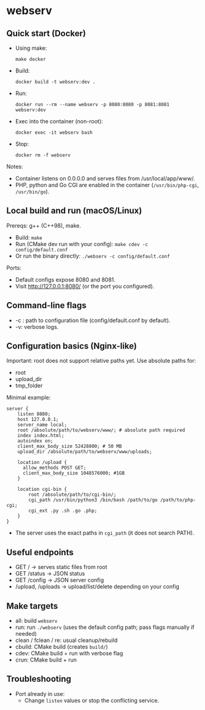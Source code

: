 # webserv

## Quick start (Docker)
- Using make:
  ```
  make docker
  ```
- Build:
  ```
  docker build -t webserv:dev .
  ```
- Run:
  ```
  docker run --rm --name webserv -p 8080:8080 -p 8081:8081 webserv:dev
  ```
- Exec into the container (non-root):
  ```
  docker exec -it webserv bash
  ```
- Stop:
  ```
  docker rm -f webserv
  ```

Notes:
- Container listens on 0.0.0.0 and serves files from /usr/local/app/www/.
- PHP, python and Go CGI are enabled in the container (`/usr/bin/php-cgi`, `/usr/bin/go`).

## Local build and run (macOS/Linux)
Prereqs: g++ (C++98), make.

- Build:
  ```make```
- Run (CMake dev run with your config):
  ```make cdev -c config/default.conf```
- Or run the binary directly:
  ```./webserv -c config/default.conf```

Ports:
- Default configs expose 8080 and 8081.
- Visit http://127.0.0.1:8080/ (or the port you configured).

## Command-line flags
- -c <path>: path to configuration file (config/default.conf by default).
- -v: verbose logs.

## Configuration basics (Nginx-like)
Important: root does not support relative paths yet. Use absolute paths for:
- root
- upload_dir
- tmp_folder

Minimal example: 
```
server {
	listen 8080;
	host 127.0.0.1;
	server_name local;
	root /absolute/path/to/webserv/www/; # absolute path required
	index index.html;
	autoindex on;
	client_max_body_size 52428800; # 50 MB
	upload_dir /absolute/path/to/webserv/www/uploads;

	location /upload {
      allow_methods POST GET;
	  client_max_body_size 1048576000; #1GB
  	}

	location cgi-bin {
		root /absolute/path/to/cgi-bin/;
		cgi_path /usr/bin/python3 /bin/bash /path/to/go /path/to/php-cgi;
		cgi_ext .py .sh .go .php;
	}
}
```

- The server uses the exact paths in `cgi_path` (it does not search PATH).

## Useful endpoints
- GET /           -> serves static files from root
- GET /status     -> JSON status
- GET /config     -> JSON server config
- /upload, /uploads -> upload/list/delete depending on your config

## Make targets
- all: build `webserv`
- run: run `./webserv` (uses the default config path; pass flags manually if needed)
- clean / fclean / re: usual cleanup/rebuild
- cbuild: CMake build (creates `build/`)
- cdev: CMake build + run with verbose flag
- crun: CMake build + run

## Troubleshooting
- Port already in use:
  - Change `listen` values or stop the conflicting service.
